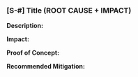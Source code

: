 
### [S-#] Title (ROOT CAUSE + IMPACT)

**Description:** 

**Impact:** 

**Proof of Concept:**

**Recommended Mitigation:**
